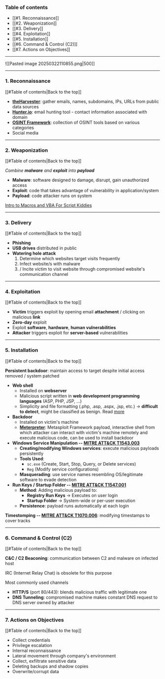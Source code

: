 ### Table of contents
- [[#1. Reconnaissance]]
- [[#2. Weaponization]]
- [[#3. Delivery]]
- [[#4. Exploitation]]
- [[#5. Installation]]
- [[#6. Command & Control (C2)]]
- [[#7. Actions on Objectives]]

___
![[Pasted image 20250322110855.png|500]]

___
### 1. Reconnaissance
[[#Table of contents|Back to the top]]

- **[theHarvester](https://github.com/laramies/theHarvester)**: gather emails, names, subdomains, IPs, URLs from public data sources 
- **[Hunter.io](https://hunter.io/)**: email hunting tool - contact information associated with domain
- **[OSINT Framework](https://osintframework.com/)**: collection of OSINT tools based on various categories
- Social media

___
### 2. Weaponization
[[#Table of contents|Back to the top]]

*Combine **malware** and **exploit** into **payload***

- **Malware**: software designed to damage, disrupt, gain unauthorized access
- **Exploit**: code that takes advantage of vulnerability in application/system
- **Payload**: code attacker runs on system

[Intro to Macros and VBA For Script Kiddies](https://www.trustedsec.com/blog/intro-to-macros-and-vba-for-script-kiddies/)

___
### 3. Delivery
[[#Table of contents|Back to the top]]

- **Phishing**
- **USB drives** distributed in public
- **Watering hole attack**
	1. Determine which websites target visits frequently
	2. Infect website/s with malware
	3. / Incite victim to visit website through compromised website's communication channel

___
### 4. Exploitation
[[#Table of contents|Back to the top]]

- **Victim** triggers exploit by opening email **attachment** / clicking on malicious **link**
- **Zero-day** exploit
- Exploit **software**, **hardware**, **human vulnerabilities** 
- **Attacker** triggers exploit for **server-based** vulnerabilities

___
### 5. Installation
[[#Table of contents|Back to the top]]

**Persistent backdoor**: maintain access to target despite initial access removed / system patched

- **Web shell**
	- Installed on **webserver**
	- Malicious script written in **web development programming languages** (ASP, PHP, JSP, ...)
	- Simplicity and file formatting (.php, .asp, .aspx, .jsp, etc.) $\rightarrow$ **difficult to detect**, might be classified as benign. Read [more](https://www.microsoft.com/security/blog/2021/02/11/web-shell-attacks-continue-to-rise/)
- **Backdoor**
	- Installed on victim's machine
	- **[Meterpreter](https://www.offensive-security.com/metasploit-unleashed/meterpreter-backdoor/)**: Metasploit Framework payload, interactive shell from which attacker can interact with victim's machine remotely and execute malicious code, can be used to install backdoor
- **Windows Service Manipulation -- [MITRE ATT&CK T1543.003](https://attack.mitre.org/techniques/T1543/003/)**
	- **Creating/modifying Windows services**: execute malicious payloads persistently
	- **Tools Used**:
	    - `sc.exe` (Create, Start, Stop, Query, or Delete services)
	    - `Reg` (Modify service configurations)        
	- **Masquerading**: use service names resembling OS/legitimate software to evade detection
- **Run Keys / Startup Folder -- [MITRE ATT&CK T1547.001](https://attack.mitre.org/techniques/T1547/001/)**
	- **Method**: Adding malicious payload to:
	    - **Registry Run Keys** $\rightarrow$ Executes on user login
	    - **Startup Folder** $\rightarrow$ System-wide or per-user execution
	- **Persistence**: payload runs automatically at each login

**Timestomping -- [MITRE ATT&CK T1070.006](https://attack.mitre.org/techniques/T1070/006/)**: modifying timestamps to cover tracks

___
### 6. Command & Control (C2)
[[#Table of contents|Back to the top]]

**C&C / C2 Beaconing**: communication between C2 and malware on infected host

IRC (Internet Relay Chat) is obsolete for this purpose

Most commonly used channels
- **HTTP/S** (port 80/443): blends malicious traffic with legitimate one
- **DNS Tunneling**: compromised machine makes constant DNS request to DNS server owned by attacker

___
### 7. Actions on Objectives
[[#Table of contents|Back to the top]]

- Collect credentials
- Privilege escalation
- Internal reconnaissance
- Lateral movement through company's environment
- Collect, exfiltrate sensitive data
- Deleting backups and shadow copies
- Overwrite/corrupt data